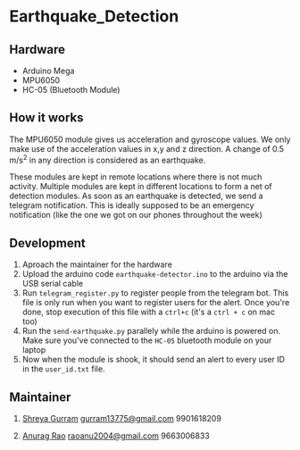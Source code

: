 # Earthquake_Detection

## Hardware

- Arduino Mega
- MPU6050
- HC-05 (Bluetooth Module)

## How it works

The MPU6050 module gives us acceleration and gyroscope values. We only make use of the acceleration values in x,y and z direction. A change of 0.5 m/s<sup>2</sup> in any direction is considered as an earthquake. 

These modules are kept in remote locations where there is not much activity. Multiple modules are kept in different locations to form a net of detection modules. As soon as an earthquake is detected, we send a telegram notification. This is ideally supposed to be an emergency notification (like the one we got on our phones throughout the week)

## Development

1. Aproach the maintainer for the hardware
2. Upload the arduino code `earthquake-detector.ino` to the arduino via the USB serial cable
3. Run `telegram_register.py` to register people from the telegram bot. This file is only run when you want to register users for the alert. Once you're done, stop execution of this file with a `ctrl+c` (it's a `ctrl + c` on mac too) 
4. Run the `send-earthquake.py` parallely while the arduino is powered on. Make sure you've connected to the `HC-05` bluetooth module on your laptop
5. Now when the module is shook, it should send an alert to every user ID in the `user_id.txt` file.

## Maintainer

1. [Shreya Gurram](https://github.com/bun137) 
[gurram13775@gmail.com](mailto:gurram13775@gmail.com) 9901618209

2. [Anurag Rao](https://github.com/anuragrao04)
[raoanu2004@gmail.com](mailto:raoanu2004@gmail.com) 9663006833


